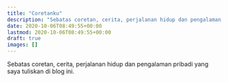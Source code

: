 ```yaml
---
title: "Coretanku"
description: "Sebatas coretan, cerita, perjalanan hidup dan pengalaman pribadi yang saya tuliskan di blog ini."
date: 2020-10-06T08:49:55+00:00
lastmod: 2020-10-06T08:49:55+00:00
draft: true
images: []
---
```

Sebatas coretan, cerita, perjalanan hidup dan pengalaman pribadi yang saya tuliskan di blog ini.
